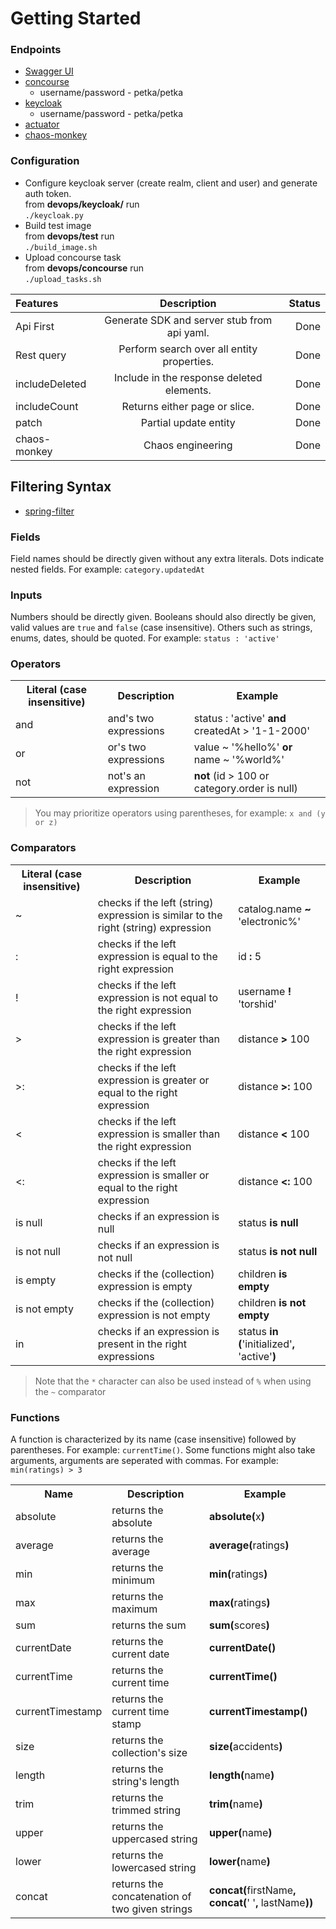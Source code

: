 # Getting Started

### Endpoints

* [Swagger UI](http://localhost:8080/swagger-ui/index.html?url=/api.yaml)
* [concourse](http://localhost:8081/)
    * username/password - petka/petka
* [keycloak](http://localhost:8082/)
    * username/password - petka/petka
* [actuator](http://localhost:8080/actuator/)
* [chaos-monkey](http://localhost:8080/actuator/chaosmonkey)

### Configuration

* Configure keycloak server (create realm, client and user) and generate auth token.   
  from **devops/keycloak/** run   
  `./keycloak.py`
* Build test image  
  from **devops/test** run   
  `./build_image.sh`
* Upload concourse task   
  from **devops/concourse** run   
  `./upload_tasks.sh`

| Features      | Description | Status     |
| :---        |    :----:   |          ---: |
|Api First|Generate SDK and server stub from api yaml.|Done|
|Rest query|Perform search over all entity properties.|Done|
|includeDeleted|Include in the response deleted elements.|Done|
|includeCount| Returns either page or slice.|Done|
|patch| Partial update entity|Done|
|chaos-monkey| Chaos engineering |Done|

## Filtering Syntax

* [spring-filter](https://github.com/turkraft/spring-filter)

### Fields

Field names should be directly given without any extra literals. Dots indicate nested fields. For
example: `category.updatedAt`

### Inputs

Numbers should be directly given. Booleans should also directly be given, valid values are `true` and `false` (case
insensitive). Others such as strings, enums, dates, should be quoted. For example: `status : 'active'`

### Operators

<table>
  <tr> <th>Literal (case insensitive)</th> <th>Description</th> <th>Example</th> </tr>
  <tr> <td>and</td> <td>and's two expressions</td> <td>status : 'active' <b>and</b> createdAt > '1-1-2000'</td> </tr>
  <tr> <td>or</td> <td>or's two expressions</td> <td>value ~ '%hello%' <b>or</b> name ~ '%world%'</td> </tr>
  <tr> <td>not</td> <td>not's an expression</td> <td> <b>not</b> (id > 100 or category.order is null) </td> </tr>
</table>

> You may prioritize operators using parentheses, for example: `x and (y or z)`

### Comparators

<table>
  <tr> <th>Literal (case insensitive)</th> <th>Description</th> <th>Example</th> </tr>
  <tr> <td>~</td> <td>checks if the left (string) expression is similar to the right (string) expression</td> <td>catalog.name <b>~</b> 'electronic%'</td> </tr>
  <tr> <td>:</td> <td>checks if the left expression is equal to the right expression</td> <td>id <b>:</b> 5</td> </tr>
  <tr> <td>!</td> <td>checks if the left expression is not equal to the right expression</td> <td>username <b>!</b> 'torshid'</td> </tr>
  <tr> <td>></td> <td>checks if the left expression is greater than the right expression</td> <td>distance <b>></b> 100</td> </tr>
  <tr> <td>>:</td> <td>checks if the left expression is greater or equal to the right expression</td> <td>distance <b>>:</b> 100</td> </tr>
  <tr> <td><</td> <td>checks if the left expression is smaller than the right expression</td> <td>distance <b><</b> 100</td> </tr>
  <tr> <td><:</td> <td>checks if the left expression is smaller or equal to the right expression</td> <td>distance <b><:</b> 100</td> </tr>
  <tr> <td>is null</td> <td>checks if an expression is null</td> <td>status <b>is null</b></td> </tr>
  <tr> <td>is not null</td> <td>checks if an expression is not null</td> <td>status <b>is not null</b></td> </tr>
  <tr> <td>is empty</td> <td>checks if the (collection) expression is empty</td> <td>children <b>is empty</b></td> </tr>
  <tr> <td>is not empty</td> <td>checks if the (collection) expression is not empty</td> <td>children <b>is not empty</b></td> </tr>
  <tr> <td>in</td> <td>checks if an expression is present in the right expressions</td> <td>status <b>in (</b>'initialized'<b>,</b> 'active'<b>)</b></td> </tr>
</table>

> Note that the `*` character can also be used instead of `%` when using the `~` comparator

### Functions

A function is characterized by its name (case insensitive) followed by parentheses. For example: `currentTime()`. Some
functions might also take arguments, arguments are seperated with commas. For example: `min(ratings) > 3`
<table>
  <tr> <th>Name</th> <th>Description</th> <th>Example</th> </tr>
  <tr> <td> absolute </td> <td> returns the absolute </td> <td> <b>absolute(</b>x<b>)</b> </td> </tr>
  <tr> <td> average </td> <td> returns the average </td> <td> <b>average(</b>ratings<b>)</b> </td> </tr>
  <tr> <td> min </td> <td> returns the minimum </td> <td> <b>min(</b>ratings<b>)</b> </td> </tr>
  <tr> <td> max </td> <td> returns the maximum </td> <td> <b>max(</b>ratings<b>)</b> </td> </tr>
  <tr> <td> sum </td> <td> returns the sum </td> <td> <b>sum(</b>scores<b>)</b> </td> </tr>
  <tr> <td> currentDate </td> <td> returns the current date </td> <td> <b>currentDate()</b> </td> </tr>
  <tr> <td> currentTime </td> <td> returns the current time </td> <td> <b>currentTime()</b> </td> </tr>
  <tr> <td> currentTimestamp </td> <td> returns the current time stamp </td> <td> <b>currentTimestamp()</b> </td> </tr>
  <tr> <td> size </td> <td> returns the collection's size </td> <td> <b>size(</b>accidents<b>)</b> </td> </tr>
  <tr> <td> length </td> <td> returns the string's length </td> <td> <b>length(</b>name<b>)</b> </td> </tr>
  <tr> <td> trim </td> <td> returns the trimmed string </td> <td> <b>trim(</b>name<b>)</b> </td> </tr>
  <tr> <td> upper </td> <td> returns the uppercased string </td> <td> <b>upper(</b>name<b>)</b> </td> </tr>
  <tr> <td> lower </td> <td> returns the lowercased string </td> <td> <b>lower(</b>name<b>)</b> </td> </tr>
  <tr> <td> concat </td> <td> returns the concatenation of two given strings </td> <td> <b>concat(</b>firstName<b>, concat(</b>' '<b>,</b> lastName<b>))</b> </td> </tr>
</table>
